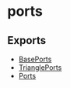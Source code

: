 # ports

## Exports

- [BasePorts](./BasePorts.md)
- [TrianglePorts](./TrianglePorts.md)
- [Ports](./Ports.md)